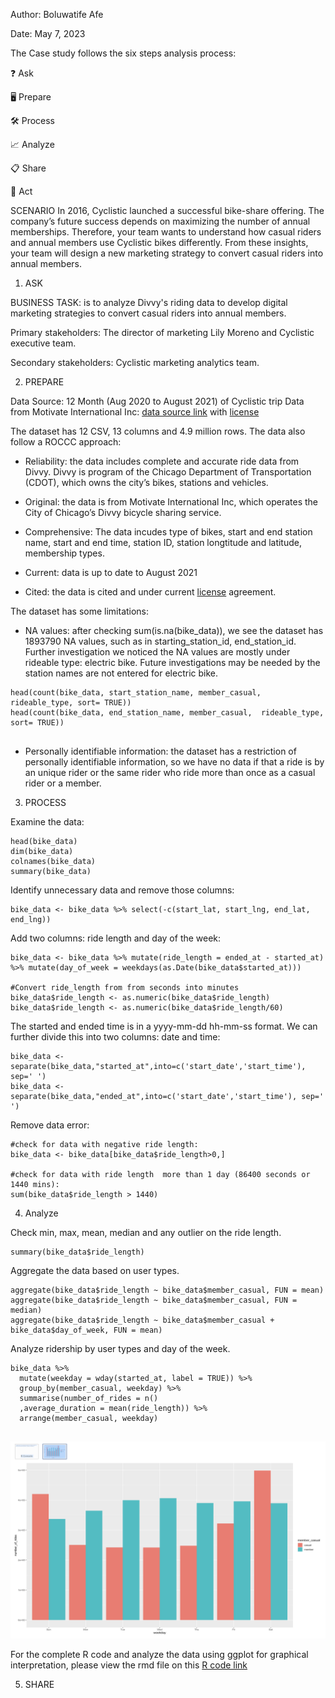 Author: Boluwatife Afe


Date: May 7, 2023





The Case study follows the six steps analysis process:

❓ Ask


🖥 Prepare


🛠 Process


📈 Analyze


📋 Share


🔌 Act



SCENARIO
In 2016, Cyclistic launched a successful bike-share offering. The company’s future success depends on maximizing the number of annual memberships. Therefore, your team wants to understand how casual riders and annual members use Cyclistic bikes differently. From these insights, your team will design a new marketing strategy to convert casual riders into annual members.


1. ASK


 BUSINESS TASK: is to analyze Divvy's riding data to develop digital marketing strategies to convert casual riders into annual members.
 

 Primary stakeholders: The director of marketing Lily Moreno and Cyclistic executive team.
 

 Secondary stakeholders: Cyclistic marketing analytics team.
 


2. PREPARE



Data Source: 12 Month (Aug 2020 to August 2021) of Cyclistic trip Data from Motivate International Inc: [data source link](https://divvy-tripdata.s3.amazonaws.com/index.html) with [license](https://ride.divvybikes.com/data-license-agreement)



The dataset has 12 CSV, 13 columns and 4.9 million rows. The data also follow a ROCCC approach:


- Reliability: the data includes complete and accurate ride data from Divvy. Divvy is program of the Chicago Department of Transportation (CDOT), which owns the city’s bikes, stations and vehicles.


- Original: the data is from Motivate International Inc, which operates the City of Chicago’s Divvy bicycle sharing service.


- Comprehensive: The data incudes type of bikes, start and end station name, start and end time, station ID, station longtitude and latitude, membership types.


- Current: data is up to date to August 2021


- Cited: the data is cited and under current [license](https://github.com/emily1618/Google-Data-Analytics-Cyclistic-Case-Study#2-prepare) agreement.




The dataset has some limitations:


- NA values: after checking sum(is.na(bike_data)), we see the dataset has 1893790 NA values, such as in starting_station_id, end_station_id. Further investigation we noticed the NA values are mostly under rideable type: electric bike. Future investigations may be needed by the station names are not entered for electric bike.


```  
head(count(bike_data, start_station_name, member_casual,  rideable_type, sort= TRUE))
head(count(bike_data, end_station_name, member_casual,  rideable_type, sort= TRUE)) 
                              
```

- Personally identifiable information: the dataset has a restriction of personally identifiable information, so we have no data if that a ride is by an unique rider or the same rider who ride more than once as a casual rider or a member.




3. PROCESS


Examine the data:
 
 ```
 head(bike_data)
dim(bike_data)
colnames(bike_data)
summary(bike_data)

```


Identify unnecessary data and remove those columns:

```
bike_data <- bike_data %>% select(-c(start_lat, start_lng, end_lat, end_lng))

```


Add two columns: ride length and day of the week:

```
bike_data <- bike_data %>% mutate(ride_length = ended_at - started_at) %>% mutate(day_of_week = weekdays(as.Date(bike_data$started_at)))

#Convert ride_length from from seconds into minutes
bike_data$ride_length <- as.numeric(bike_data$ride_length)
bike_data$ride_length <- as.numeric(bike_data$ride_length/60)

```

The started and ended time is in a yyyy-mm-dd hh-mm-ss format. We can further divide this into two columns: date and time:

```
bike_data <- separate(bike_data,"started_at",into=c('start_date','start_time'), sep=' ')
bike_data <- separate(bike_data,"ended_at",into=c('start_date','start_time'), sep=' ')

```

Remove data error:

```
#check for data with negative ride length:
bike_data <- bike_data[bike_data$ride_length>0,]

#check for data with ride length  more than 1 day (86400 seconds or 1440 mins):
sum(bike_data$ride_length > 1440)

```



4. Analyze


Check min, max, mean, median and any outlier on the ride length.


```
summary(bike_data$ride_length)

```

Aggregate the data based on user types.

```
aggregate(bike_data$ride_length ~ bike_data$member_casual, FUN = mean)
aggregate(bike_data$ride_length ~ bike_data$member_casual, FUN = median)
aggregate(bike_data$ride_length ~ bike_data$member_casual + bike_data$day_of_week, FUN = mean)

```


Analyze ridership by user types and day of the week.

```
bike_data %>% 
  mutate(weekday = wday(started_at, label = TRUE)) %>%  
  group_by(member_casual, weekday) %>%  
  summarise(number_of_rides = n()							
  ,average_duration = mean(ride_length)) %>% 		
  arrange(member_casual, weekday)
  
```


<img src="boluwatife.png"> 

For the complete R code and analyze the data using ggplot for graphical interpretation, please view the rmd file on this [R code link](https://github.com/fedan22/chicago-cyclistic-bike-share-Analysis/blob/main/cyclistic.Rmd)



5. SHARE






















